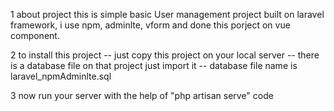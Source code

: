 1 about project
	this is simple basic User management project built on laravel framework, 
	i use npm, adminlte, vform and done this porject on vue component.

2 to install this project
	-- just copy this project on your local server
	-- there is a database file on that project just import it
	-- database file name is laravel_npmAdminlte.sql

3 now run your server with the help of "php artisan serve" code